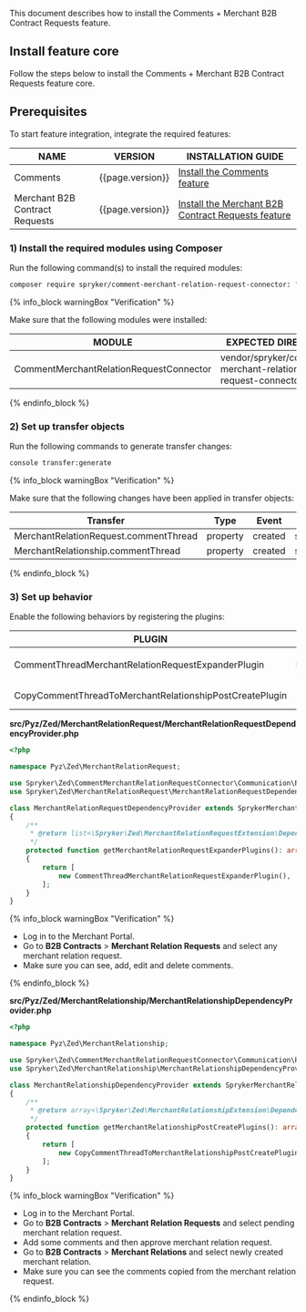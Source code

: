 This document describes how to install the Comments + Merchant B2B Contract Requests feature.

## Install feature core

Follow the steps below to install the Comments + Merchant B2B Contract Requests feature core.

## Prerequisites

To start feature integration, integrate the required features:

| NAME                           | VERSION          | INSTALLATION GUIDE                                                                                                                                                                             |
|--------------------------------|------------------|------------------------------------------------------------------------------------------------------------------------------------------------------------------------------------------------|
| Comments                       | {{page.version}} | [Install the Comments feature](/docs/pbc/all/cart-and-checkout/{{page.version}}/base-shop/install-and-upgrade/install-features/install-the-comments-feature.html)                              |
| Merchant B2B Contract Requests | {{page.version}} | [Install the Merchant B2B Contract Requests feature](/docs/pbc/all/merchant-management/{{page.version}}/base-shop/install-and-upgrade/install-the-merchant-b2b-contract-requests-feature.html) |

### 1) Install the required modules using Composer

Run the following command(s) to install the required modules:

```bash
composer require spryker/comment-merchant-relation-request-connector: "^1.0.0" --update-with-dependencies
```

{% info_block warningBox "Verification" %}

Make sure that the following modules were installed:

| MODULE                                  | EXPECTED DIRECTORY                                         |
|-----------------------------------------|------------------------------------------------------------|
| CommentMerchantRelationRequestConnector | vendor/spryker/comment-merchant-relation-request-connector |

{% endinfo_block %}

### 2) Set up transfer objects

Run the following commands to generate transfer changes:

```bash
console transfer:generate
```

{% info_block warningBox "Verification" %}

Make sure that the following changes have been applied in transfer objects:

| Transfer                              | Type     | Event   | Path                                                          |
|---------------------------------------|----------|---------|---------------------------------------------------------------|
| MerchantRelationRequest.commentThread | property | created | src/Generated/Shared/Transfer/MerchantRelationRequestTransfer |
| MerchantRelationship.commentThread    | property | created | src/Generated/Shared/Transfer/MerchantRelationshipTransfer    |

{% endinfo_block %}

### 3) Set up behavior

Enable the following behaviors by registering the plugins:

| PLUGIN                                                  | SPECIFICATION                                                                          | PREREQUISITES | NAMESPACE                                                                                        |
|---------------------------------------------------------|----------------------------------------------------------------------------------------|---------------|--------------------------------------------------------------------------------------------------|
| CommentThreadMerchantRelationRequestExpanderPlugin      | Populates `MerchantRelationRequestTransfer.commentThread` with related comment thread. |               | Spryker\Zed\CommentMerchantRelationRequestConnector\Communication\Plugin\MerchantRelationRequest |
| CopyCommentThreadToMerchantRelationshipPostCreatePlugin | Copies comment thread from merchant relation request to merchant relationship.         |               | Spryker\Zed\CommentMerchantRelationRequestConnector\Communication\Plugin\MerchantRelationship    |

**src/Pyz/Zed/MerchantRelationRequest/MerchantRelationRequestDependencyProvider.php**

```php
<?php

namespace Pyz\Zed\MerchantRelationRequest;

use Spryker\Zed\CommentMerchantRelationRequestConnector\Communication\Plugin\MerchantRelationRequest\CommentThreadMerchantRelationRequestExpanderPlugin;
use Spryker\Zed\MerchantRelationRequest\MerchantRelationRequestDependencyProvider as SprykerMerchantRelationRequestDependencyProvider;

class MerchantRelationRequestDependencyProvider extends SprykerMerchantRelationRequestDependencyProvider
{
    /**
     * @return list<\Spryker\Zed\MerchantRelationRequestExtension\Dependency\Plugin\MerchantRelationRequestExpanderPluginInterface>
     */
    protected function getMerchantRelationRequestExpanderPlugins(): array
    {
        return [
            new CommentThreadMerchantRelationRequestExpanderPlugin(),
        ];
    }
}
```

{% info_block warningBox "Verification" %}

* Log in to the Merchant Portal.
* Go to **B2B Contracts** > **Merchant Relation Requests** and select any merchant relation request.
* Make sure you can see, add, edit and delete comments.

{% endinfo_block %}

**src/Pyz/Zed/MerchantRelationship/MerchantRelationshipDependencyProvider.php**

```php
<?php

namespace Pyz\Zed\MerchantRelationship;

use Spryker\Zed\CommentMerchantRelationRequestConnector\Communication\Plugin\MerchantRelationship\CopyCommentThreadToMerchantRelationshipPostCreatePlugin;
use Spryker\Zed\MerchantRelationship\MerchantRelationshipDependencyProvider as SprykerMerchantRelationshipDependencyProvider;

class MerchantRelationshipDependencyProvider extends SprykerMerchantRelationshipDependencyProvider
{
    /**
     * @return array<\Spryker\Zed\MerchantRelationshipExtension\Dependency\Plugin\MerchantRelationshipPostCreatePluginInterface>
     */
    protected function getMerchantRelationshipPostCreatePlugins(): array
    {
        return [
            new CopyCommentThreadToMerchantRelationshipPostCreatePlugin(),
        ];
    }
}
```

{% info_block warningBox "Verification" %}

* Log in to the Merchant Portal.
* Go to **B2B Contracts** > **Merchant Relation Requests** and select pending merchant relation request.
* Add some comments and then approve merchant relation request.
* Go to **B2B Contracts** > **Merchant Relations** and select newly created merchant relation.
* Make sure you can see the comments copied from the merchant relation request.

{% endinfo_block %}
